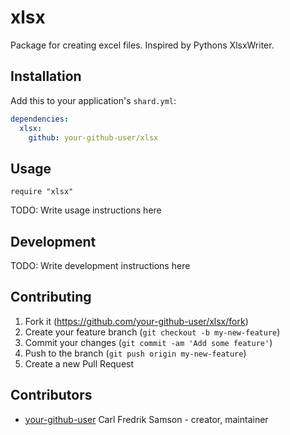 # xlsx

Package for creating excel files. Inspired by Pythons XlsxWriter.

## Installation

Add this to your application's `shard.yml`:

```yaml
dependencies:
  xlsx:
    github: your-github-user/xlsx
```

## Usage

```crystal
require "xlsx"
```

TODO: Write usage instructions here

## Development

TODO: Write development instructions here

## Contributing

1. Fork it (<https://github.com/your-github-user/xlsx/fork>)
2. Create your feature branch (`git checkout -b my-new-feature`)
3. Commit your changes (`git commit -am 'Add some feature'`)
4. Push to the branch (`git push origin my-new-feature`)
5. Create a new Pull Request

## Contributors

- [your-github-user](https://github.com/your-github-user) Carl Fredrik Samson - creator, maintainer
